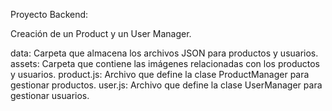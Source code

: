 Proyecto Backend:

Creación de un Product y un User Manager.

data: Carpeta que almacena los archivos JSON para productos y usuarios.
assets: Carpeta que contiene las imágenes relacionadas con los productos y usuarios.
product.js: Archivo que define la clase ProductManager para gestionar productos.
user.js: Archivo que define la clase UserManager para gestionar usuarios.